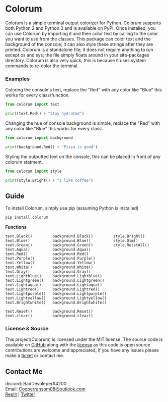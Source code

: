 # Colorum

Colorum is a simple terminal output colorizer for Python. Colorum supports both Python 2 and Python 3 and is available on PyPI. Once installed, you can use Colorum by importing it and then color text by calling to the color you want to use from the classes. This package can color text and the background of the console; it can also style these strings after they are printed. Colorum is a standalone file; it does not require anything to run except os and sys; the file simply floats around in your site-packages directory. Colorum is also very quick; this is because it uses system commands to re-color the terminal.

### Examples

Coloring the console's text, replace the "Red" with any color like "Blue" this works for every class/function.
```python
from colorum import text

print(text.Red() + "Stay hydrated")
```

Changing the hue of console background is simple, replace the "Red" with any color like "Blue" this works for every class.
```python
from colorum import background

print(background.Red() + "Pizza is good")
```

Styling the outputted text on the console, this can be placed in front of any colorum statment.
```python
from colorum import style

print(style.Bright() + "I like coffee")
```


## Guide

To install Colorum, simply use pip (assuming Python is installed)  
```python
pip install colorum
```

**Functions**
```
text.Black()         background.Black()         style.Bright()
text.Blue()          background.Blue()          style.Dim()
text.Green()         background.Green()         style.ResetAll()
text.Aqua()          background.Aqua()
text.Red()           background.Red()
text.Purple()        background.Purple()
text.Yellow()        background.Yellow()
text.White()         background.White()
text.Gray()          background.Gray()
text.Lightblue()     background.Lightblue()
text.Lightgreen()    background.Lightgreen()
text.Lightaqua()     background.Lightaqua()
text.Lightred()      background.Lightred()
text.Lightpurple()   background.Lightpurple()
text.Lightyellow()   background.Lightyellow()
text.Brightwhite()   background.Brightwhite()

text.Reset()         background.Reset()
text.clear()         background.clear()
```

### License & Source
This project(Colorum) is licensed under the MIT license. The source code is available on [GitHub](https://github.com/itzCozi/Colorum) along with the [license](https://github.com/itzCozi/Colorum/blob/main/ignore/LICENSE) as this code is open source contributions are welcome and appreciated, if you have any issues please make a [ticket](https://github.com/itzCozi/Colorum/issues/new) or contact me.

Contact Me
---------------------------------
discord: BadDevoleper#4200                                                                                                                                             
Email: Cooperransom08@outlook.com                                                                                                                                      
[Replit](https://replit.com/@cozi08) | 
[Twitter](https://twitter.com/ransom_cooper)
